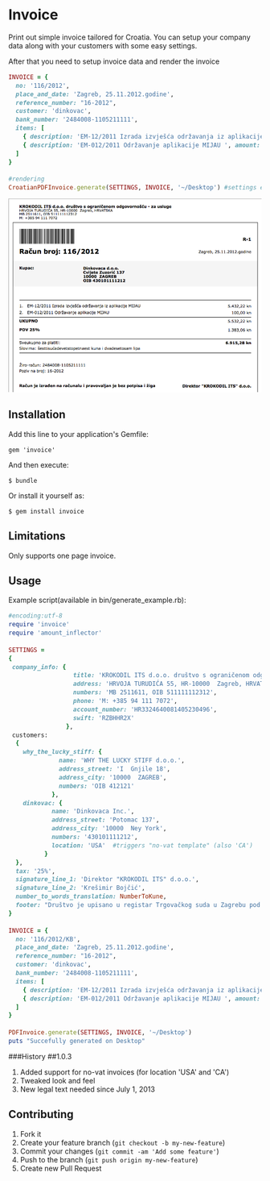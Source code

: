 # Invoice

Print out simple invoice tailored for Croatia. You can setup your company data along with your customers with some easy settings.

After that you need to setup invoice data and render the invoice
```ruby
INVOICE = {
  no: '116/2012',
  place_and_date: 'Zagreb, 25.11.2012.godine',
  reference_number: "16-2012",
  customer: 'dinkovac',
  bank_number: '2484008-1105211111',
  items: [
    { description: 'EM-12/2011 Izrada izvješća održavanja iz aplikacije MIJAU', amount: 5_432.22 },
    { description: 'EM-012/2011 Održavanje aplikacije MIJAU ', amount: 100.00 }
  ]
}

#rendering
CroatianPDFInvoice.generate(SETTINGS, INVOICE, '~/Desktop') #settings example given below
```
![Example invoice](https://github.com/drKreso/invoice/raw/master/images/example_invoice.png)

## Installation

Add this line to your application's Gemfile:

    gem 'invoice'

And then execute:

    $ bundle

Or install it yourself as:

    $ gem install invoice

## Limitations

Only supports one page invoice.

## Usage

Example script(available in bin/generate_example.rb):

```ruby
#encoding:utf-8
require 'invoice'
require 'amount_inflector'

SETTINGS =
{
 company_info: {
                  title: 'KROKODIL ITS d.o.o. društvo s ograničenom odgovornošću - za usluge',
                  address: 'HRVOJA TURUDIĆA 55, HR-10000  Zagreb, HRVATSKA',
                  numbers: 'MB 2511611, OIB 511111112312',
                  phone: 'M: +385 94 111 7072',
                  account_number: 'HR3324640081405230496',
                  swift: 'RZBHHR2X'
                },
 customers:
  {
    why_the_lucky_stiff: {
              name: 'WHY THE LUCKY STIFF d.o.o.',
              address_street: 'I  Gnjile 18',
              address_city: '10000  ZAGREB',
              numbers: 'OIB 412121'
            },
    dinkovac: {
            name: 'Dinkovaca Inc.',
            address_street: 'Potomac 137',
            address_city: '10000  Ney York',
            numbers: '430101111212',
            location: 'USA'  #triggers "no-vat template" (also 'CA')
          }
  },
  tax: '25%',
  signature_line_1: 'Direktor "KROKODIL ITS" d.o.o.',
  signature_line_2: 'Krešimir Bojčić',
  number_to_words_translation: NumberToKune,
  footer: "Društvo je upisano u registar Trgovačkog suda u Zagrebu pod brojem 090608470\nTemeljni kapital društva iznosi 20.000,00 kn i uplaćen je u cjelosti\nČlan Uprave Krešimir Bojčić zastupa društvo pojedinačno i samostalno"
}

INVOICE = {
  no: '116/2012/KB',
  place_and_date: 'Zagreb, 25.11.2012.godine',
  reference_number: "16-2012",
  customer: 'dinkovac',
  bank_number: '2484008-1105211111',
  items: [
    { description: 'EM-12/2011 Izrada izvješća održavanja iz aplikacije MIJAU', amount: 5_432.22 },
    { description: 'EM-012/2011 Održavanje aplikacije MIJAU ', amount: 100.00 }
  ]
}

PDFInvoice.generate(SETTINGS, INVOICE, '~/Desktop')
puts "Succefully generated on Desktop"
```

###History
##1.0.3
1. Added support for no-vat invoices (for location 'USA' and 'CA')
2. Tweaked look and feel
3. New legal text needed since July 1, 2013


## Contributing

1. Fork it
2. Create your feature branch (`git checkout -b my-new-feature`)
3. Commit your changes (`git commit -am 'Add some feature'`)
4. Push to the branch (`git push origin my-new-feature`)
5. Create new Pull Request
